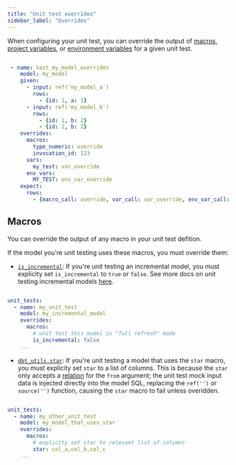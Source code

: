 ```yaml
---
title: "Unit test overrides"
sidebar_label: "Overrides"
---
```


When configuring your unit test, you can override the output of [macros](/docs/build/jinja-macros#macros), [project variables](/docs/build/project-variables), or [environment variables](/docs/build/environment-variables) for a given unit test. 

```yml

 - name: test_my_model_overrides
    model: my_model
    given:
      - input: ref('my_model_a')
        rows:
          - {id: 1, a: 1}
      - input: ref('my_model_b')
        rows:
          - {id: 1, b: 2}
          - {id: 2, b: 2}
    overrides:
      macros:
        type_numeric: override
        invocation_id: 123
      vars:
        my_test: var_override
      env_vars:
        MY_TEST: env_var_override
    expect:
      rows:
        - {macro_call: override, var_call: var_override, env_var_call: env_var_override, invocation_id: 123}

```

## Macros

You can override the output of any macro in your unit test defition. 

If the model you're unit testing uses these macros, you must override them:
  - [`is_incremental`](/docs/build/incremental-models#understanding-the-is_incremental-macro): If you're unit testing an incremental model, you must explicity set `is_incremental` to `true` or `false`. See more docs on unit testing incremental models [here](/docs/build/unit-tests#unit-testing-incremental-models). 

  ```yml

  unit_tests:
    - name: my_unit_test
      model: my_incremental_model
      overrides:
        macros:
          # unit test this model in "full refresh" mode
          is_incremental: false 
      ...

  ```

  - [`dbt_utils.star`](/blog/star-sql-love-letter): If you're unit testing a model that uses the `star` macro, you must explicity set `star` to a list of columns. This is because the `star` only accepts a [relation](/reference/dbt-classes#relation) for the `from` argument; the unit test mock input data is injected directly into the model SQL, replacing the `ref('')` or `source('')` function, causing the `star` macro to fail unless overidden.

  ```yml

  unit_tests:
    - name: my_other_unit_test
      model: my_model_that_uses_star
      overrides:
        macros:
          # explicity set star to relevant list of columns
          star: col_a,col_b,col_c 
      ...

  ``` 